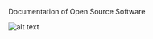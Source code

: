 Documentation of Open Source Software


![alt text](https://cloud.githubusercontent.com/assets/22307422/19120830/e7c95fa6-8ae9-11e6-9cbb-c716c2607668.jpg)
